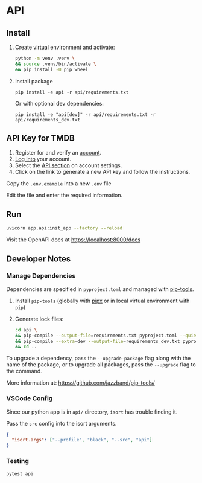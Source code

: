 # API

## Install

1. Create virtual environment and activate:

    ```sh
    python -m venv .venv \
    && source .venv/bin/activate \
    && pip install -U pip wheel
    ```

2. Install package

    `pip install -e api -r api/requirements.txt`

    Or with optional dev dependencies:

    `pip install -e "api[dev]" -r api/requirements.txt -r api/requirements_dev.txt`

## API Key for TMDB

1. Register for and verify an [account](https://www.themoviedb.org/account/signup).
2. [Log into](https://www.themoviedb.org/login) your account.
3. Select the [API section](https://www.themoviedb.org/settings/api) on account settings.
4. Click on the link to generate a new API key and follow the instructions.

Copy the `.env.example` into a new `.env` file

Edit the file and enter the required information.

## Run

```sh
uvicorn app.api:init_app --factory --reload
```

Visit the OpenAPI docs at <https://localhost:8000/docs>

## Developer Notes

### Manage Dependencies

Dependencies are specified in `pyproject.toml` and managed with [pip-tools](https://github.com/jazzband/pip-tools/).

1. Install `pip-tools` (globally with [pipx](https://github.com/pypa/pipx) or in local virtual environment with `pip`)

2. Generate lock files:

    ```sh
    cd api \
    && pip-compile --output-file=requirements.txt pyproject.toml --quiet \
    && pip-compile --extra=dev --output-file=requirements_dev.txt pyproject.toml --quiet \
    && cd ..
    ```

To upgrade a dependency, pass the `--upgrade-package` flag along with the name of the package, or to upgrade all packages, pass the `--upgrade` flag to the command.

More information at: <https://github.com/jazzband/pip-tools/>

### VSCode Config

Since our python app is in `api/` directory, `isort` has trouble finding it.

Pass the `src` config into the isort arguments.

```json
{
  "isort.args": ["--profile", "black", "--src", "api"]
}
```

### Testing

`pytest api`

